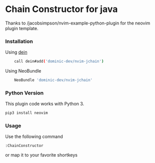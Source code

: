 # Chain Constructor for java

Thanks to /jacobsimpson/nvim-example-python-plugin for the neovim plugin template.


### Installation

Using <a href="https://github.com/Shougo/dein.vim">dein</a>
```Bash
    call dein#add('dominic-dev/nvim-jchain')
```

Using NeoBundle
```Bash
    NeoBundle 'dominic-dev/nvim-jchain'
```

### <a id="python_version"></a>Python Version

This plugin code works with Python 3.
```Python
pip3 install neovim
```

### Usage 
Use the following command

```VimL
:ChainConstructor
```
or map it to your favorite shortkeys
